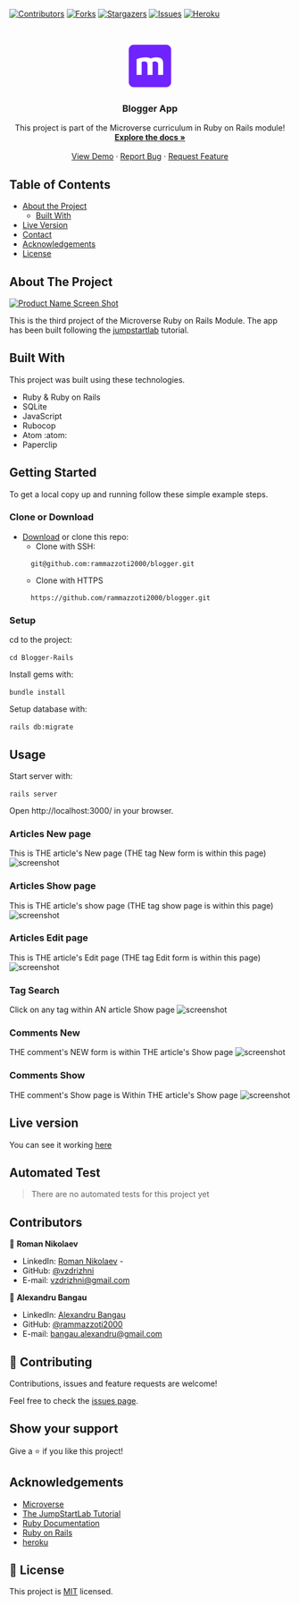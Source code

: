<!--
*** Thanks for checking out this README Template. If you have a suggestion that would
*** make this better, please fork the repo and create a pull request or simply open
*** an issue with the tag "enhancement".
*** Thanks again! Now go create something AMAZING! :D
-->

<!-- PROJECT SHIELDS -->
<!--
*** I'm using markdown "reference style" links for readability.
*** Reference links are enclosed in brackets [ ] instead of parentheses ( ).
*** See the bottom of this document for the declaration of the reference variables
*** for contributors-url, forks-url, etc. This is an optional, concise syntax you may use.
*** https://www.markdownguide.org/basic-syntax/#reference-style-links
-->
[![Contributors][contributors-shield]][contributors-url]
[![Forks][forks-shield]][forks-url]
[![Stargazers][stars-shield]][stars-url]
[![Issues][issues-shield]][issues-url]
[![Heroku][heroku-shield]][heroku-url]


<!-- PROJECT LOGO -->
<br />
<p align="center">
  <a href="https://github.com/rammazzoti2000/blogger">
    <img src="app/assets/images/microverse.png" alt="Logo" width="80" height="80">
  </a>

  <h3 align="center">Blogger App</h3>

  <p align="center">
    This project is part of the Microverse curriculum in Ruby on Rails module!
    <br />
    <a href="https://github.com/rammazzoti2000/blogger"><strong>Explore the docs »</strong></a>
    <br />
    <br />
    <a href="https://morning-savannah-73840.herokuapp.com/">View Demo</a>
    ·
    <a href="https://github.com/rammazzoti2000/blogger/issues">Report Bug</a>
    ·
    <a href="https://github.com/rammazzoti2000/blogger/issues">Request Feature</a>
  </p>
</p>

<!-- TABLE OF CONTENTS -->
## Table of Contents

* [About the Project](#about-the-project)
  * [Built With](#built-with)
* [Live Version](#live-version)
* [Contact](#contact)
* [Acknowledgements](#acknowledgements)
* [License](#license)

<!-- ABOUT THE PROJECT -->
## About The Project

[![Product Name Screen Shot][product-screenshot]](https://morning-savannah-73840.herokuapp.com/)

This is the third project of the Microverse Ruby on Rails Module. The app has been built following the [jumpstartlab](http://tutorials.jumpstartlab.com/projects/blogger.html#blogger-2) tutorial.

## Built With
This project was built using these technologies.
* Ruby & Ruby on Rails
* SQLite
* JavaScript
* Rubocop
* Atom :atom:
* Paperclip

<!-- ABOUT THE PROJECT -->
## Getting Started
To get a local copy up and running follow these simple example steps.

### Clone or Download
* [Download](https://github.com/rammazzoti2000/blogger/archive/develop.zip) or clone this repo:
  - Clone with SSH:
  ```
    git@github.com:rammazzoti2000/blogger.git
  ```
  - Clone with HTTPS
  ```
    https://github.com/rammazzoti2000/blogger.git
  ```
### Setup

cd to the project:

```cd Blogger-Rails```

Install gems with:

```bundle install```

Setup database with:

```rails db:migrate```

## Usage
Start server with:

```rails server```

Open http://localhost:3000/ in your browser.

### Articles New page
This is THE article's New page (THE tag New form is within this page)
![screenshot](app/assets/images/blogger2_new.png)

### Articles Show page
This is THE article's show page (THE tag show page is within this page)
![screenshot](app/assets/images/blogger2_show.png)

### Articles Edit page
This is THE article's Edit page (THE tag Edit form is within this page)
![screenshot](app/assets/images/blogger2_article_edit.png)

### Tag Search
Click on any tag within AN article Show page
![screenshot](app/assets/images/blogger2_tag_search.png)

### Comments New 
THE comment's NEW form is within THE article's Show page
![screenshot](app/assets/images/blogger2_comments_new.png)

### Comments Show
THE comment's Show page is Within THE article's Show page
![screenshot](app/assets/images/blogger2_comments_show.png)

<!-- LIVE VERSION -->
## Live version

You can see it working [here](https://morning-savannah-73840.herokuapp.com/)

## Automated Test

> There are no automated tests for this project yet

<!-- CONTACT -->
## Contributors

👤 **Roman Nikolaev** 
    
- LinkedIn: [Roman Nikolaev](https://www.linkedin.com/in/roman-nikolaev-65b639197/) - 
- GitHub: [@vzdrizhni](https://github.com/vzdrizhni)
- E-mail: vzdrizhni@gmail.com

👤 **Alexandru Bangau**

- LinkedIn: [Alexandru Bangau](https://www.linkedin.com/in/alexandru-bangau/)
- GitHub: [@rammazzoti2000](https://github.com/rammazzoti2000)
- E-mail: bangau.alexandru@gmail.com

## :handshake: Contributing

Contributions, issues and feature requests are welcome!

Feel free to check the [issues page](https://github.com/rammazzoti2000/blogger/issues).

## Show your support

Give a :star: if you like this project!

<!-- ACKNOWLEDGEMENTS -->
## Acknowledgements
* [Microverse](https://www.microverse.org/)
* [The JumpStartLab Tutorial](http://tutorials.jumpstartlab.com/projects/blogger.html#blogger-2)
* [Ruby Documentation](https://www.ruby-lang.org/en/documentation/)
* [Ruby on Rails](https://rubyonrails.org/)
* [heroku](https://www.heroku.com)

<!-- MARKDOWN LINKS & IMAGES -->
<!-- https://www.markdownguide.org/basic-syntax/#reference-style-links -->
[contributors-shield]: https://img.shields.io/github/contributors/rammazzoti2000/blogger.svg?style=flat-square
[contributors-url]: https://github.com/rammazzoti2000/blogger/graphs/contributors
[forks-shield]: https://img.shields.io/github/forks/rammazzoti2000/blogger.svg?style=flat-square
[forks-url]: https://github.com/rammazzoti2000/blogger/network/members
[stars-shield]: https://img.shields.io/github/stars/rammazzoti2000/blogger.svg?style=flat-square
[stars-url]: https://github.com/rammazzoti2000/blogger/stargazers
[issues-shield]: https://img.shields.io/github/issues/rammazzoti2000/blogger.svg?style=flat-square
[issues-url]: https://github.com/rammazzoti2000/blogger/issues
[heroku-shield]: http://heroku-badge.herokuapp.com/?app=morning-savannah-73840&style=flat
[heroku-url]: https://morning-savannah-73840.herokuapp.com/
[product-screenshot]: app/assets/images/blogger.png

## 📝 License

This project is [MIT](https://opensource.org/licenses/MIT) licensed.
